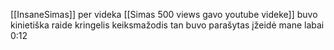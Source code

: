 [[InsaneSimas]] per videka [[Simas 500 views gavo youtube videke]] buvo kinietiška raide kringelis keiksmažodis tan buvo parašytas įžeidė mane labai 0:12
